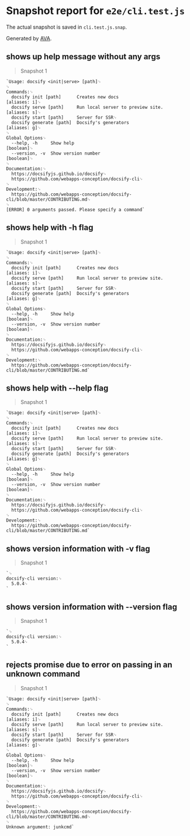 # Snapshot report for `e2e/cli.test.js`

The actual snapshot is saved in `cli.test.js.snap`.

Generated by [AVA](https://avajs.dev).

## shows up help message without any args

> Snapshot 1

    `Usage: docsify <init|serve> [path]␊
    ␊
    Commands:␊
      docsify init [path]      Creates new docs                         [aliases: i]␊
      docsify serve [path]     Run local server to preview site.        [aliases: s]␊
      docsify start [path]     Server for SSR␊
      docsify generate [path]  Docsify's generators                     [aliases: g]␊
    ␊
    Global Options␊
      --help, -h     Show help                                             [boolean]␊
      --version, -v  Show version number                                   [boolean]␊
    ␊
    Documentation:␊
      https://docsifyjs.github.io/docsify␊
      https://github.com/webapps-conception/docsify-cli␊
    ␊
    Development:␊
      https://github.com/webapps-conception/docsify-cli/blob/master/CONTRIBUTING.md␊
    ␊
    [ERROR] 0 arguments passed. Please specify a command`

## shows help with -h flag

> Snapshot 1

    `Usage: docsify <init|serve> [path]␊
    ␊
    Commands:␊
      docsify init [path]      Creates new docs                         [aliases: i]␊
      docsify serve [path]     Run local server to preview site.        [aliases: s]␊
      docsify start [path]     Server for SSR␊
      docsify generate [path]  Docsify's generators                     [aliases: g]␊
    ␊
    Global Options␊
      --help, -h     Show help                                             [boolean]␊
      --version, -v  Show version number                                   [boolean]␊
    ␊
    Documentation:␊
      https://docsifyjs.github.io/docsify␊
      https://github.com/webapps-conception/docsify-cli␊
    ␊
    Development:␊
      https://github.com/webapps-conception/docsify-cli/blob/master/CONTRIBUTING.md`

## shows help with --help flag

> Snapshot 1

    `Usage: docsify <init|serve> [path]␊
    ␊
    Commands:␊
      docsify init [path]      Creates new docs                         [aliases: i]␊
      docsify serve [path]     Run local server to preview site.        [aliases: s]␊
      docsify start [path]     Server for SSR␊
      docsify generate [path]  Docsify's generators                     [aliases: g]␊
    ␊
    Global Options␊
      --help, -h     Show help                                             [boolean]␊
      --version, -v  Show version number                                   [boolean]␊
    ␊
    Documentation:␊
      https://docsifyjs.github.io/docsify␊
      https://github.com/webapps-conception/docsify-cli␊
    ␊
    Development:␊
      https://github.com/webapps-conception/docsify-cli/blob/master/CONTRIBUTING.md`

## shows version information with -v flag

> Snapshot 1

    `␊
    docsify-cli version:␊
      5.0.4␊
    `

## shows version information with --version flag

> Snapshot 1

    `␊
    docsify-cli version:␊
      5.0.4␊
    `

## rejects promise due to error on passing in an unknown command

> Snapshot 1

    `Usage: docsify <init|serve> [path]␊
    ␊
    Commands:␊
      docsify init [path]      Creates new docs                         [aliases: i]␊
      docsify serve [path]     Run local server to preview site.        [aliases: s]␊
      docsify start [path]     Server for SSR␊
      docsify generate [path]  Docsify's generators                     [aliases: g]␊
    ␊
    Global Options␊
      --help, -h     Show help                                             [boolean]␊
      --version, -v  Show version number                                   [boolean]␊
    ␊
    Documentation:␊
      https://docsifyjs.github.io/docsify␊
      https://github.com/webapps-conception/docsify-cli␊
    ␊
    Development:␊
      https://github.com/webapps-conception/docsify-cli/blob/master/CONTRIBUTING.md␊
    ␊
    Unknown argument: junkcmd`
